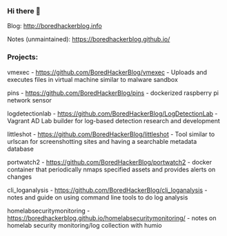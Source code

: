 ### Hi there 👋

Blog: http://boredhackerblog.info

Notes (unmaintained): https://boredhackerblog.github.io/

### Projects:

vmexec - https://github.com/BoredHackerBlog/vmexec - Uploads and executes files in virtual machine similar to malware sandbox

pins - https://github.com/BoredHackerBlog/pins - dockerized raspberry pi network sensor

logdetectionlab - https://github.com/BoredHackerBlog/LogDetectionLab - Vagrant AD Lab builder for log-based detection research and development

littleshot - https://github.com/BoredHackerBlog/littleshot - Tool similar to urlscan for screenshotting sites and having a searchable metadata database

portwatch2 - https://github.com/BoredHackerBlog/portwatch2 - docker container that periodically nmaps specified assets and provides alerts on changes

cli_loganalysis - https://github.com/BoredHackerBlog/cli_loganalysis - notes and guide on using command line tools to do log analysis

homelabsecuritymonitoring - https://boredhackerblog.github.io/homelabsecuritymonitoring/ - notes on homelab security monitoring/log collection with humio
